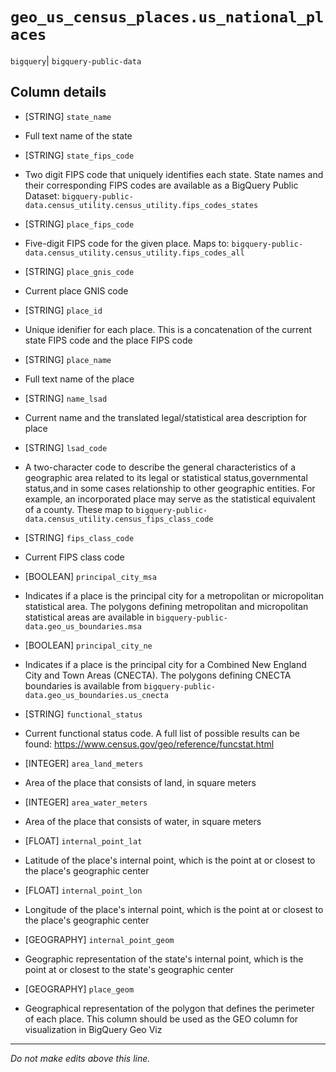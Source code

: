 # `geo_us_census_places.us_national_places`
`bigquery`| `bigquery-public-data`

## Column details
* [STRING]    `state_name`
 - Full text name of the state
* [STRING]    `state_fips_code`
 - Two digit FIPS code that uniquely identifies each state. State names and their corresponding FIPS codes are available as a BigQuery Public Dataset: `bigquery-public-data.census_utility.census_utility.fips_codes_states`
* [STRING]    `place_fips_code`
 - Five-digit FIPS code for the given place. Maps to: `bigquery-public-data.census_utility.census_utility.fips_codes_all`
* [STRING]    `place_gnis_code`
 - Current place GNIS code
* [STRING]    `place_id`
 - Unique idenifier for each place. This is a concatenation of the current state FIPS code and the place FIPS code
* [STRING]    `place_name`
 - Full text name of the place
* [STRING]    `name_lsad`
 - Current name and the translated legal/statistical area description for place
* [STRING]    `lsad_code`
 - A two-character code to describe the general characteristics of a geographic area related to its legal or statistical status,governmental status,and in some cases relationship to other geographic entities. For example, an incorporated place may serve as the statistical equivalent of a county. These map to `bigquery-public-data.census_utility.census_fips_class_code`
* [STRING]    `fips_class_code`
 - Current FIPS class code
* [BOOLEAN]   `principal_city_msa`
 - Indicates if a place is the principal city for a metropolitan or micropolitan statistical area. The polygons defining metropolitan and micropolitan statistical areas are available in `bigquery-public-data.geo_us_boundaries.msa`
* [BOOLEAN]   `principal_city_ne`
 - Indicates if a place is the principal city for a Combined New England City and Town Areas (CNECTA). The polygons defining CNECTA boundaries is available from `bigquery-public-data.geo_us_boundaries.us_cnecta`
* [STRING]    `functional_status`
 - Current functional status code. A full list of possible results can be found: https://www.census.gov/geo/reference/funcstat.html
* [INTEGER]   `area_land_meters`
 - Area of the place that consists of land, in square meters
* [INTEGER]   `area_water_meters`
 - Area of the place that consists of water, in square meters
* [FLOAT]     `internal_point_lat`
 - Latitude of the place's internal point, which is the point at or closest to the place's geographic center
* [FLOAT]     `internal_point_lon`
 - Longitude of the place's internal point, which is the point at or closest to the place's geographic center
* [GEOGRAPHY] `internal_point_geom`
 - Geographic representation of the state's internal point, which is the point at or closest to the state's geographic center
* [GEOGRAPHY] `place_geom`
 - Geographical representation of the polygon that defines the perimeter of each place. This column should be used as the GEO column for visualization in BigQuery Geo Viz

-------------------------------------------------------------------------------
*Do not make edits above this line.*
